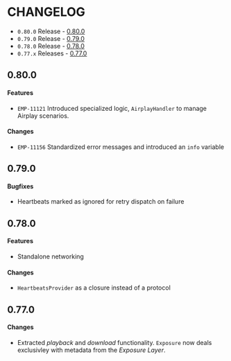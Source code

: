 # CHANGELOG

* `0.80.0` Release - [0.80.0](#0800)
* `0.79.0` Release - [0.79.0](#0790)
* `0.78.0` Release - [0.78.0](#0780)
* `0.77.x` Releases - [0.77.0](#0770)

## 0.80.0

#### Features
* `EMP-11121` Introduced specialized logic, `AirplayHandler` to manage Airplay scenarios.

#### Changes
* `EMP-11156` Standardized error messages and introduced an `info` variable

## 0.79.0

#### Bugfixes
* Heartbeats marked as ignored for retry dispatch on failure

## 0.78.0

#### Features
* Standalone networking

#### Changes
* `HeartbeatsProvider` as a closure instead of a protocol

## 0.77.0

#### Changes
* Extracted *playback* and *download* functionality. `Exposure` now deals exclusivley with metadata from the *Exposure Layer*.
